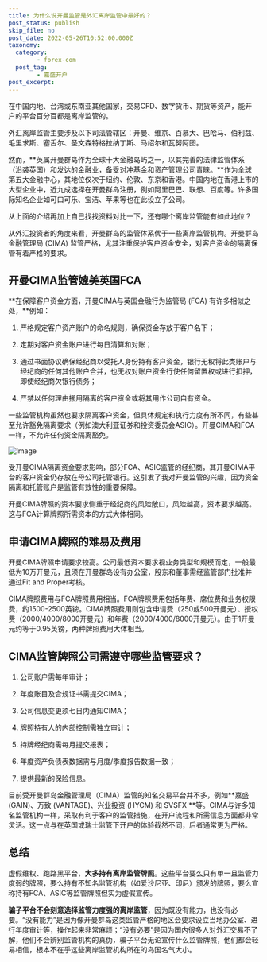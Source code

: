 ```yaml
---
title: 为什么说开曼监管是外汇离岸监管中最好的？
post_status: publish
skip_file: no
post_date: 2022-05-26T10:52:00.000Z
taxonomy:
  category:
        - forex-com
  post_tag:
        - 嘉盛开户
post_excerpt: 
---
```

在中国内地、台湾或东南亚其他国家，交易CFD、数字货币、期货等资产，能开户的平台百分百都是离岸监管的。

外汇离岸监管主要涉及以下司法管辖区：开曼、维京、百慕大、巴哈马、伯利兹、毛里求斯、塞舌尔、圣文森特格拉纳丁斯、马绍尔和瓦努阿图。

然而，**英属开曼群岛作为全球十大金融岛屿之一，以其完善的法律监管体系（沿袭英国）和发达的金融业，备受对冲基金和资产管理公司青睐。**作为全球第五大金融中心，其地位仅次于纽约、伦敦、东京和香港。中国内地在香港上市的大型企业中，近九成选择在开曼群岛注册，例如阿里巴巴、联想、百度等。许多国际知名企业如可口可乐、宝洁、苹果等也在此设立子公司。

从上面的介绍再加上自己找找资料对比一下，还有哪个离岸监管能有如此地位？

从外汇投资者的角度来看，开曼群岛的监管体系优于一些离岸监管机构。开曼群岛金融管理局 (CIMA) 监管严格，尤其注重保护客户资金安全，对客户资金的隔离保管有着严格的要求。

## 开曼CIMA监管媲美英国FCA

**在保障客户资金方面，开曼CIMA与英国金融行为监管局 (FCA) 有许多相似之处，**例如：

1. 严格规定客户资产账户的命名规则，确保资金存放于客户名下；

1. 定期对客户资金账户进行每日清算和对账；

1. 通过书面协议确保经纪商以受托人身份持有客户资金，银行无权将此类账户与经纪商的任何其他账户合并，也无权对账户资金行使任何留置权或进行扣押，即使经纪商欠银行债务；

1. 严禁以任何理由挪用隔离的客户资金或将其用作公司自有资金。

一些监管机构虽然也要求隔离客户资金，但具体规定和执行力度有所不同，有些甚至允许豁免隔离要求（例如澳大利亚证券和投资委员会ASIC）。开曼CIMA和FCA一样，不允许任何资金隔离豁免。

![Image](https://prod-files-secure.s3.us-west-2.amazonaws.com/39ed1227-6d7d-4570-be36-9ccd4a2c4241/bd849744-3fcb-4a37-8312-357962c8f065/image.png?X-Amz-Algorithm=AWS4-HMAC-SHA256&X-Amz-Content-Sha256=UNSIGNED-PAYLOAD&X-Amz-Credential=ASIAZI2LB466WJRDBV3Q%2F20250303%2Fus-west-2%2Fs3%2Faws4_request&X-Amz-Date=20250303T221412Z&X-Amz-Expires=3600&X-Amz-Security-Token=IQoJb3JpZ2luX2VjEKX%2F%2F%2F%2F%2F%2F%2F%2F%2F%2FwEaCXVzLXdlc3QtMiJHMEUCIQCLoqiMD6FMTQodQQLhTwq3CM2UxsdrOlJ7gZ%2BtQZ%2B7sgIgMILEs%2BWLDxr3lUNmkP%2BxqlVyWL7LoAF0dcbLVPOGodcqiAQI3v%2F%2F%2F%2F%2F%2F%2F%2F%2F%2FARAAGgw2Mzc0MjMxODM4MDUiDP5EdFPgeEzyY51WmircA2YTsj%2BBHgUsVbjKOyBd0mtRrNp316HwKioUaBkWLd6cbI%2FuuzTOuszwHJnLafYmNY5RnfqJNV4oSiPMFVaLFKSMBGArgRoTuHfEMK0rkvUB%2FG%2FFNonMSaC71T2cLjr57jequxpLg5EdoHUKD08z3GzeBGxlJ5nG08%2BUkXko87EBnnDfFyhxgbWAQWx2W3jz10016f8t85ZBEj7mEHp5I24Bizj3iadO9qzXb1u3c97wzIFrptUpG7zSlbWs3axp5EaICZs7Jnn8cHysPor7N8ftZyF8LefRa%2BNoBVToDtWGUq71QVe2x0k02JdgEYk4kz2xqYUoqlPBRDXKGKY1RMd6A%2BBA76jNMMx8K4SWzt13DFzEeumRHTYcTOb3kVZ65UoU4JDzgsbrjUEJgQH0Ib2cNeYs%2BYWXQpxZyhEtBDh%2Br1kixGtOA5I%2Bb9tz0ba9BVUgGImaPE09gOidNDTRuo4dvJpFzbIoIbzWfa3lrKf4sIQWcJ5RQ611qVoxqrUi2Fc0%2BDCY%2FhlzhpV5mHDTBZLjU2kW9bTRSB40IniwgWMeGgY4VV3KvPZ%2FnJRA%2FlZ1zGfNYOc404EA6ma%2FkCK5c3MUPA5JmJEDiAsNb9DGXDwztnt7YUHKqzXnIYDWMKW3mL4GOqUBCr4v%2Bt8DF46eSjHMTWLCoHIG7C2jD13XZ5TVVo4VCBNDWIjeJ6yaMQlDN616K6GFX7Sauo%2BhK20ehW6abumHukuh8W5SZaX%2BlRbonJxuYFiUHElMNizTBhzYVyBT23q9FV00ICwD7hOSEQAavcnE6L7T47X99U86fPFspJW8ypkxqQXSk%2B1hw2FRK5wa4S9LhPHwB7vyh3CzUUHHrowlm%2Bxpp5Jc&X-Amz-Signature=a28d68f8e350f1d6e98a538664a966f98f220b769838de11de7bf59c5c423b5d&X-Amz-SignedHeaders=host&x-id=GetObject)

受开曼CIMA隔离资金要求影响，部分FCA、ASIC监管的经纪商，其开曼CIMA平台的客户资金仍存放在母公司托管银行。这引发了我对开曼监管的兴趣，因为资金隔离和托管账户是监管有效性的重要保障。

开曼CIMA牌照的资本要求侧重于经纪商的风险敞口，风险越高，资本要求越高。这与FCA计算牌照所需资本的方式大体相同。

## **申请CIMA牌照的难易及费用**

开曼CIMA牌照申请要求较高。公司最低资本要求视业务类型和规模而定，一般最低为10万开曼元，且须在开曼群岛设有办公室，股东和董事需经监管部门批准并通过Fit and Proper考核。

CIMA牌照费用与FCA牌照费用相当。FCA牌照费用包括年费、席位费和业务权限费，约1500-2500英镑。CIMA牌照费用则包含申请费（250或500开曼元）、授权费（2000/4000/8000开曼元）和年费（2000/4000/8000开曼元）。由于1开曼元约等于0.95英镑，两种牌照费用大体相当。

## CIMA监管牌照公司需遵守哪些监管要求？

1. 公司账户需每年审计；

1. 年度账目及合规证书需提交CIMA；

1. 公司信息变更须七日内通知CIMA；

1. 牌照持有人的内部控制需独立审计；

1. 持牌经纪商需每月提交报表；

1. 年度资产负债表数据需与月度/季度报告数据一致；

1. 提供最新的保险信息。

目前受开曼群岛金融管理局（CIMA）监管的知名交易平台并不多，例如**嘉盛 (GAIN)、万致 (VANTAGE)、兴业投资 (HYCM) 和 SVSFX **等。CIMA与许多知名监管机构一样，采取有利于客户的监管措施，在开户流程和所需信息方面都非常灵活。这一点与在英国或瑞士监管下开户的体验截然不同，后者通常更为严格。

## 总结

虚假维权、跑路黑平台，**大多持有离岸监管牌照**。这些平台要么只有单一且监管力度弱的牌照，要么持有不知名监管机构（如爱沙尼亚、印尼）颁发的牌照，要么宣称持有FCA、ASIC等监管牌照但实为虚假宣传。

**骗子平台不会刻意选择监管力度强的离岸监管**，因为既没有能力，也没有必要。“没有能力”是因为像开曼群岛这类监管严格的地区会要求设立当地办公室、进行年度审计等，操作起来非常麻烦；“没有必要”是因为国内很多人对外汇交易不了解，他们不会辨别监管机构的真伪，骗子平台无论宣传什么监管牌照，他们都会轻易相信，根本不在乎这些离岸监管机构所在的岛国名气大小。
